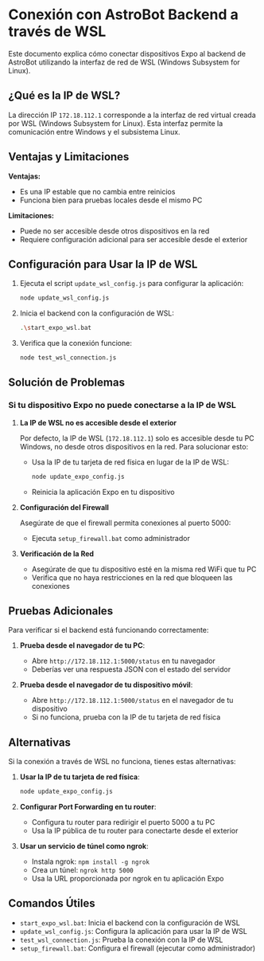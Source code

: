 # Conexión con AstroBot Backend a través de WSL

Este documento explica cómo conectar dispositivos Expo al backend de AstroBot utilizando la interfaz de red de WSL (Windows Subsystem for Linux).

## ¿Qué es la IP de WSL?

La dirección IP `172.18.112.1` corresponde a la interfaz de red virtual creada por WSL (Windows Subsystem for Linux). Esta interfaz permite la comunicación entre Windows y el subsistema Linux.

## Ventajas y Limitaciones

**Ventajas:**
- Es una IP estable que no cambia entre reinicios
- Funciona bien para pruebas locales desde el mismo PC

**Limitaciones:**
- Puede no ser accesible desde otros dispositivos en la red
- Requiere configuración adicional para ser accesible desde el exterior

## Configuración para Usar la IP de WSL

1. Ejecuta el script `update_wsl_config.js` para configurar la aplicación:
   ```bash
   node update_wsl_config.js
   ```

2. Inicia el backend con la configuración de WSL:
   ```bash
   .\start_expo_wsl.bat
   ```

3. Verifica que la conexión funcione:
   ```bash
   node test_wsl_connection.js
   ```

## Solución de Problemas

### Si tu dispositivo Expo no puede conectarse a la IP de WSL

1. **La IP de WSL no es accesible desde el exterior**
   
   Por defecto, la IP de WSL (`172.18.112.1`) solo es accesible desde tu PC Windows, no desde otros dispositivos en la red. Para solucionar esto:

   - Usa la IP de tu tarjeta de red física en lugar de la IP de WSL:
     ```bash
     node update_expo_config.js
     ```

   - Reinicia la aplicación Expo en tu dispositivo

2. **Configuración del Firewall**

   Asegúrate de que el firewall permita conexiones al puerto 5000:
   
   - Ejecuta `setup_firewall.bat` como administrador

3. **Verificación de la Red**

   - Asegúrate de que tu dispositivo esté en la misma red WiFi que tu PC
   - Verifica que no haya restricciones en la red que bloqueen las conexiones

## Pruebas Adicionales

Para verificar si el backend está funcionando correctamente:

1. **Prueba desde el navegador de tu PC**:
   - Abre `http://172.18.112.1:5000/status` en tu navegador
   - Deberías ver una respuesta JSON con el estado del servidor

2. **Prueba desde el navegador de tu dispositivo móvil**:
   - Abre `http://172.18.112.1:5000/status` en el navegador de tu dispositivo
   - Si no funciona, prueba con la IP de tu tarjeta de red física

## Alternativas

Si la conexión a través de WSL no funciona, tienes estas alternativas:

1. **Usar la IP de tu tarjeta de red física**:
   ```bash
   node update_expo_config.js
   ```

2. **Configurar Port Forwarding en tu router**:
   - Configura tu router para redirigir el puerto 5000 a tu PC
   - Usa la IP pública de tu router para conectarte desde el exterior

3. **Usar un servicio de túnel como ngrok**:
   - Instala ngrok: `npm install -g ngrok`
   - Crea un túnel: `ngrok http 5000`
   - Usa la URL proporcionada por ngrok en tu aplicación Expo

## Comandos Útiles

- `start_expo_wsl.bat`: Inicia el backend con la configuración de WSL
- `update_wsl_config.js`: Configura la aplicación para usar la IP de WSL
- `test_wsl_connection.js`: Prueba la conexión con la IP de WSL
- `setup_firewall.bat`: Configura el firewall (ejecutar como administrador)

